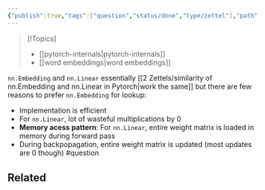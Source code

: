 ```yaml
---
{"publish":true,"tags":["question","status/done","type/zettel"],"path":"2 Zettels/why choose nn.Embedding over nn.Linear.md","permalink":"/2-zettels/why-choose-nn-embedding-over-nn-linear/","PassFrontmatter":true}
---
```




> [!Topics]
> - [[pytorch-internals\|pytorch-internals]]
> - [[word embeddings\|word embeddings]]

`nn.Embedding` and `nn.Linear` essentially [[2 Zettels/similarity of nn.Embedding and nn.Linear in Pytorch\|work the same]] but there are few reasons to prefer `nn.Embedding` for lookup:
- Implementation is efficient 
- For `nn.Linear`, lot of wasteful multiplications by 0
- **Memory acess pattern**: For `nn.Linear`, entire weight matrix is loaded in memory during forward pass
- During backpopagation, entire weight matrix is updated (most updates are 0 though) #question


## Related
